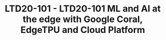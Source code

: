 ---
categories:
- ltd20
description: '<strong>To join this session live please go to:</strong><br><ul><li>YouTube:
  <a data-saferedirecturl="https://www.google.com/url?q=https://youtu.be/PFQdsAoxQjo&source=gmail&ust=1584481372166000&usg=AFQjCNEaHD7pbM7zG_P6qVfLUp1t25kjHQ"
  href="https://youtu.be/PFQdsAoxQjo" target="_blank">https://youtu.be/PFQdsAoxQjo</a></li><li>Zoom:
  <a data-saferedirecturl="https://www.google.com/url?q=https://zoom.us/j/979251096?pwd%3Dd1VOZVF3TDVGaW1BYXVNeUl3WDk5QT09&source=gmail&ust=1584481372167000&usg=AFQjCNEbwp1MgK5ehMTqiYrSaWesNvUPgw"
  href="https://zoom.us/j/979251096?pwd=d1VOZVF3TDVGaW1BYXVNeUl3WDk5QT09" target="_blank">https://zoom.us/j/979251096?pwd=d1VOZVF3TDVGaW1BYXVNeUl3WDk5QT09</a></li></ul>Description:
  <br>Join this session to see how you can run ML models on edge devices. Including
  - creating Tensorflow Lite models in the cloud or on the device, running inference
  on devices with Coral ARM platform and the Google EdgeTPU ML accelerator, and thoughts
  on managing the edge ML model lifecycle'
image:
  featured: 'true'
  path: https://static.linaro.org/connect/ltd20/images/LTD20-101.png
session_id: LTD20-101
session_room: Track 1 [Tuesday]
session_slot:
  end_time: 2020-03-24 10:20
  start_time: 2020-03-24 09:30
session_speakers:
- speaker_bio: Markku is a Cloud Solutions Architect at Google. He has worked in cloud
    computing for the past 10 years. Before joining Google, Markku led the cloud architecture
    of Nokia Siemens Networks’ global business units, and covered APAC as a technology
    evangelist at Amazon Web Services. He works out of Tokyo, and helps developers
    and customers across APAC understand how to best use and architect solutions for
    Google Cloud. Markku is the IoT/ML solutions lead for APAC for Google Cloud.
  speaker_company: Google Cloud
  speaker_image: http://avatars.sched.co/e/88/10468660/avatar.jpg.320x320px.jpg?8d3
  speaker_name: Markku Lepisto
  speaker_position: Head of IoT/ML Solutions, APAC, Google Cloud
  speaker_role: attendee, speaker
- speaker_bio: Tamas is a product manager for Google&#39;s Cloud AI and IoT products
    with a special interest on edge solutions.
  speaker_company: ''
  speaker_image: http://avatars.sched.co/6/5e/10468702/avatar.jpg.320x320px.jpg?cc8
  speaker_name: Tamas Daranyi
  speaker_position: Product Manager, Google
  speaker_role: speaker
session_track: Machine Learning/AI
tag: session
tags: Machine Learning/AI
title: LTD20-101 - LTD20-101 ML and AI at the edge with Google Coral, EdgeTPU and
  Cloud Platform
---